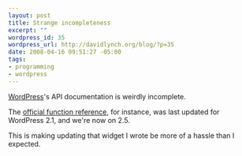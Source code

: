 ```yaml
--- 
layout: post
title: Strange incompleteness
excerpt: ""
wordpress_id: 35
wordpress_url: http://davidlynch.org/blog/?p=35
date: 2008-04-16 09:51:27 -05:00
tags: 
- programming
- wordpress
---
```

<a href="http://www.wordpress.org">WordPress</a>'s API documentation is weirdly incomplete.

The <a href="http://codex.wordpress.org/Developer_Documentation">official function reference</a>, for instance, was last updated for WordPress 2.1, and we're now on 2.5.

This is making updating that widget I wrote be more of a hassle than I expected.
